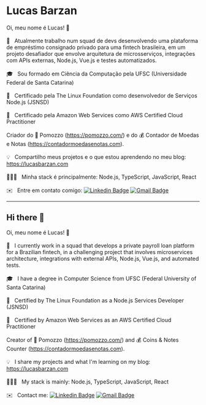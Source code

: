 <!-- <img width="auto" src="https://github.com/tgmarinho/tgmarinho/blob/master/banner.png"> -->
# Lucas Barzan

Oi, meu nome é Lucas! 👋
 <br/><br/> 💼 &nbsp; Atualmente trabalho num squad de devs desenvolvendo uma plataforma de empréstimo consignado privado para uma fintech brasileira, em um projeto desafiador que envolve arquitetura de microsserviços, integrações com APIs externas, Node.js, Vue.js e testes automatizados.
 <br/><br/> 🎓 &nbsp; Sou formado em Ciência da Computação pela UFSC (Universidade Federal de Santa Catarina)
 <br/><br/> 🏅 &nbsp; Certificado pela The Linux Foundation como desenvolvedor de Serviços Node.js (JSNSD)
 <br/><br/> 🏅 &nbsp; Certificado pela Amazon Web Services como AWS Certified Cloud Practitioner
 <br/><br/> Criador do 🍅 Pomozzo (https://pomozzo.com/) e do 💰 Contador de Moedas e Notas (https://contadormoedasenotas.com).
 <br/><br/> 💡 &nbsp; Compartilho meus projetos e o que estou aprendendo no meu blog: https://lucasbarzan.com
 <br/><br/> 👨🏻‍💻 &nbsp; Minha stack é principalmente: Node.js, TypeScript, JavaScript, React
 <br/><br/> ✉️ &nbsp; Entre em contato comigo: [![Linkedin Badge](https://img.shields.io/badge/-LucasBarzan-blue?style=flat-square&logo=Linkedin&logoColor=white&link=https://www.linkedin.com/in/lucasbarzan/)](https://www.linkedin.com/in/lucasbarzan/) 
 [![Gmail Badge](https://img.shields.io/badge/-lucasbarzand@gmail.com-c14438?style=flat-square&logo=Gmail&logoColor=white&link=mailto:lucasbarzand@gmail.com)](mailto:lucasbarzand@gmail.com)
 
---

## Hi there 👋

Oi, meu nome é Lucas! 👋
 <br/><br/> 💼 &nbsp; I currently work in a squad that develops a private payroll loan platform for a Brazilian fintech, in a challenging project that involves microservices architecture, integrations with external APIs, Node.js, Vue.js, and automated tests.
 <br/><br/> 🎓 &nbsp; I have a degree in Computer Science from UFSC (Federal University of Santa Catarina)
 <br/><br/> 🏅 &nbsp; Certified by The Linux Foundation as a Node.js Services Developer (JSNSD)
 <br/><br/> 🏅 &nbsp; Certified by Amazon Web Services as an AWS Certified Cloud Practitioner
 <br/><br/> Creator of 🍅 Pomozzo (https://pomozzo.com/) and 💰 Coins & Notes Counter (https://contadormoedasenotas.com).
<br/><br/> 💡 &nbsp; I share my projects and what I'm learning on my blog: https://lucasbarzan.com
 <br/><br/> 👨🏻‍💻 &nbsp; My stack is mainly: Node.js, TypeScript, JavaScript, React
 <br/><br/> ✉️ &nbsp; Contact me: [![Linkedin Badge](https://img.shields.io/badge/-LucasBarzan-blue?style=flat-square&logo=Linkedin&logoColor=white&link=https://www.linkedin.com/in/lucasbarzan/)](https://www.linkedin.com/in/lucasbarzan/) 
 [![Gmail Badge](https://img.shields.io/badge/-lucasbarzand@gmail.com-c14438?style=flat-square&logo=Gmail&logoColor=white&link=mailto:lucasbarzand@gmail.com)](mailto:lucasbarzand@gmail.com)
